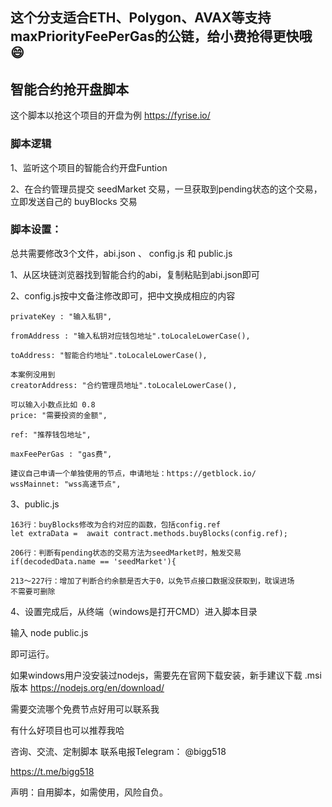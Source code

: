 ## 这个分支适合ETH、Polygon、AVAX等支持maxPriorityFeePerGas的公链，给小费抢得更快哦😄

## 智能合约抢开盘脚本

这个脚本以抢这个项目的开盘为例 https://fyrise.io/ 

### 脚本逻辑

1、监听这个项目的智能合约开盘Funtion

2、在合约管理员提交 seedMarket 交易，一旦获取到pending状态的这个交易，立即发送自己的 buyBlocks 交易

### 脚本设置：

总共需要修改3个文件，abi.json 、 config.js 和 public.js

1、从区块链浏览器找到智能合约的abi，复制粘贴到abi.json即可

2、config.js按中文备注修改即可，把中文换成相应的内容

	privateKey : "输入私钥",

	fromAddress : "输入私钥对应钱包地址".toLocaleLowerCase(),

	toAddress: "智能合约地址".toLocaleLowerCase(),

    本案例没用到
    creatorAddress: "合约管理员地址".toLocaleLowerCase(),

    可以输入小数点比如 0.8
    price: "需要投资的金额",

    ref: "推荐钱包地址",  

    maxFeePerGas : "gas费",

    建议自己申请一个单独使用的节点，申请地址：https://getblock.io/
    wssMainnet: "wss高速节点",

3、public.js

	163行：buyBlocks修改为合约对应的函数，包括config.ref
	let extraData =  await contract.methods.buyBlocks(config.ref);

	206行：判断有pending状态的交易方法为seedMarket时，触发交易
	if(decodedData.name == 'seedMarket'){

	213～227行：增加了判断合约余额是否大于0，以免节点接口数据没获取到，耽误进场
	不需要可删除

4、设置完成后，从终端（windows是打开CMD）进入脚本目录

输入 node public.js

即可运行。

如果windows用户没安装过nodejs，需要先在官网下载安装，新手建议下载 .msi 版本
https://nodejs.org/en/download/


需要交流哪个免费节点好用可以联系我

有什么好项目也可以推荐我哈


咨询、交流、定制脚本 联系电报Telegram： @bigg518

https://t.me/bigg518

声明：自用脚本，如需使用，风险自负。
